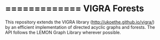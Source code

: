 =============
VIGRA Forests
=============

This repository extends the VIGRA library (http://ukoethe.github.io/vigra/) by an efficient implementation of directed acyclic graphs and forests. The API follows the LEMON Graph Library wherever possible.

